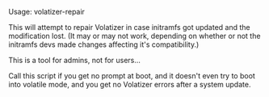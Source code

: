 Usage: volatizer-repair

This will attempt to repair Volatizer in case initramfs got updated and the
modification lost. (It may or may not work, depending on whether or not the
initramfs devs made changes affecting it's compatibility.)

This is a tool for admins, not for users...

Call this script if you get no prompt at boot, and it doesn't even try to boot
into volatile mode, and you get no Volatizer errors after a system update.
